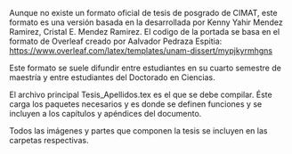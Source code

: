 Aunque no existe un formato oficial de tesis de posgrado de CIMAT, este formato es una versión basada en  la desarrollada por  Kenny Yahir Mendez Ramirez, Cristal E. Mendez Ramirez. El codigo de la portada se basa en el formato de Overleaf  creado por Aalvador Pedraza Espitia: https://www.overleaf.com/latex/templates/unam-dissert/mypjkyrmhgns

Este formato se suele difundir entre estudiantes en su cuarto semestre de maestría y entre estudiantes del Doctorado en Ciencias.

El archivo principal  Tesis_Apellidos.tex es el que se debe compilar. Éste carga los paquetes necesarios y es donde se definen funciones y se incluyen a los capítulos y apéndices del documento. 

Todos las imágenes y partes que componen la tesis se incluyen en las carpetas respectivas.

